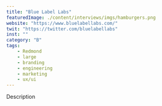 ```yaml
---
title: "Blue Label Labs"
featuredImage: ./content/interviews/imgs/hamburgers.png
website: "https://www.bluelabellabs.com/"
twit: "https://twitter.com/bluelabellabs"
inst: ""
category: "B"
tags:
    - Redmond
    - large
    - branding
    - engineering
    - marketing
    - ux/ui
---
```


Description
